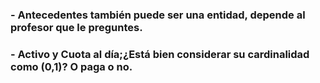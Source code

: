 ### - Antecedentes también puede ser una entidad, depende al profesor que le preguntes.
### - Activo y Cuota al día;¿Está bien considerar su cardinalidad como (0,1)? O paga o no.
